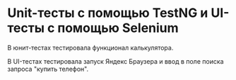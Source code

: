 # Unit-тесты с помощью TestNG и UI-тесты с помощью Selenium

В юнит-тестах тестировала функционал калькулятора.

В UI-тестах тестировала запуск Яндекс Браузера и ввод в поле поиска запроса "купить телефон".

